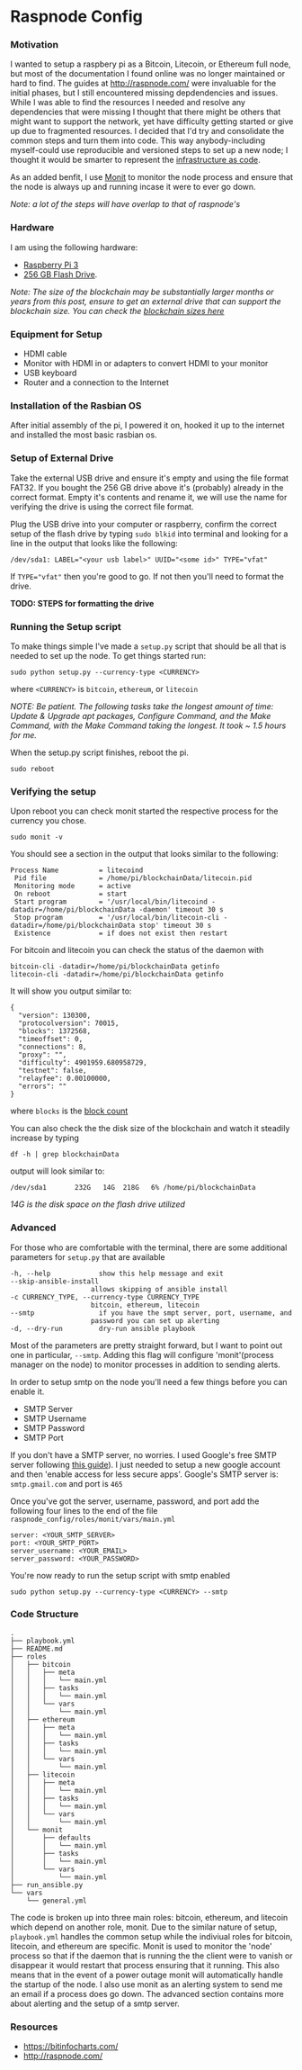 # Raspnode Config

### Motivation
I wanted to setup a raspbery pi as a Bitcoin, Litecoin, or Ethereum full node, but most of the documentation I found online was no longer maintained or hard to find. The guides at http://raspnode.com/ were invaluable for the initial phases, but I still encountered missing depdendencies and issues. While I was able to find the resources I needed and resolve any dependencies that were missing I thought that there might be others that might want to support the network, yet have difficulty getting started or give up due to fragmented resources. I decided that I'd try and consolidate the common steps and turn them into code. This way anybody-including myself-could use reproducible and versioned steps to set up a new node; I thought it would be smarter to represent the [infrastructure as code](https://en.wikipedia.org/wiki/Infrastructure_as_Code). 

As an added benfit, I use [Monit](https://mmonit.com/monit/) to monitor the node process and ensure that the node is always up and running incase it were to ever go down.

_Note: a lot of the steps will have overlap to that of raspnode's_

### Hardware
I am using the following hardware:

- [Raspberry Pi 3](https://www.amazon.com/CanaKit-Raspberry-Complete-Starter-Kit/dp/B01C6Q2GSY/ref=sr_1_2?ie=UTF8&qid=1518376095&sr=8-2&keywords=canakit)
- [256 GB Flash Drive](https://www.amazon.com/SanDisk-Cruzer-Glide-3-0-256GB/dp/B01JHLJBO8/ref=sr_1_3?s=electronics&ie=UTF8&qid=1518376171&sr=1-3&keywords=256+flash+drive). 

_Note: The size of the blockchain may be substantially larger months or years from this post, ensure to get an external drive that can support the blockchain size. You can check the [blockchain sizes here](https://bitinfocharts.com/)_

### Equipment for Setup
- HDMI cable
- Monitor with HDMI in or adapters to convert HDMI to your monitor
- USB keyboard
- Router and a connection to the Internet

### Installation of the Rasbian OS
After initial assembly of the pi, I powered it on, hooked it up to the internet and installed the most basic rasbian os.

### Setup of External Drive
Take the external USB drive and ensure it's empty and using the file format FAT32. If you bought the 256 GB drive above it's (probably) already in the correct format. Empty it's contents and rename it, we will use the name for verifying the drive is using the correct file format.

Plug the USB  drive into your computer or raspberry, confirm the correct setup of the flash drive by typing `sudo blkid` into terminal and looking for a line in the output that looks like the following:

`/dev/sda1: LABEL="<your usb label>" UUID="<some id>" TYPE="vfat"`

If `TYPE="vfat"` then you're good to go. If not then you'll need to format the drive. 

__TODO: STEPS for formatting the drive__

### Running the Setup script
To make things simple I've made a `setup.py` script that should be all that is needed to set up the node.
To get things started run:

`sudo python setup.py --currency-type <CURRENCY>`

where `<CURRENCY>` is `bitcoin`, `ethereum`, or `litecoin`
    
_NOTE: Be patient. The following tasks take the longest amount of time: Update & Upgrade apt packages, Configure Command, and the Make Command, with the Make Command taking the longest. It took ~ 1.5 hours for me._   

When the setup.py script finishes, reboot the pi.

`sudo reboot`

### Verifying the setup

Upon reboot you can check monit started the respective process for the currency you chose.

`sudo monit -v`

You should see a section in the output that looks similar to the following:
```
Process Name          = litecoind
 Pid file             = /home/pi/blockchainData/litecoin.pid
 Monitoring mode      = active
 On reboot            = start
 Start program        = '/usr/local/bin/litecoind -datadir=/home/pi/blockchainData -daemon' timeout 30 s
 Stop program         = '/usr/local/bin/litecoin-cli -datadir=/home/pi/blockchainData stop' timeout 30 s
 Existence            = if does not exist then restart
```

For bitcoin and litecoin you can check the status of the daemon with

```
bitcoin-cli -datadir=/home/pi/blockchainData getinfo
litecoin-cli -datadir=/home/pi/blockchainData getinfo
```
It will show you output similar to:
```
{
  "version": 130300,
  "protocolversion": 70015,
  "blocks": 1372568,
  "timeoffset": 0,
  "connections": 8,
  "proxy": "",
  "difficulty": 4901959.680958729,
  "testnet": false,
  "relayfee": 0.00100000,
  "errors": ""
}
```
where `blocks` is the [block count](https://bitinfocharts.com/)

You can also check the the disk size of the blockchain and watch it steadily increase by typing
```
df -h | grep blockchainData
```
output will look similar to:
```
/dev/sda1       232G   14G  218G   6% /home/pi/blockchainData
```
_14G is the disk space on the flash drive utilized_

### Advanced
For those who are comfortable with the terminal, there are some additional parameters for `setup.py` that are available
```
-h, --help            show this help message and exit
--skip-ansible-install
                    allows skipping of ansible install
-c CURRENCY_TYPE, --currency-type CURRENCY_TYPE
                    bitcoin, ethereum, litecoin
--smtp                if you have the smpt server, port, username, and
                    password you can set up alerting
-d, --dry-run         dry-run ansible playbook
```

Most of the parameters are pretty straight forward, but I want to point out one in particular, `--smtp`. Adding this flag will configure 'monit'(process manager on the node) to monitor processes in addition to sending alerts.

In order to setup smtp on the node you'll need a few things before you can enable it.
- SMTP Server
- SMTP Username
- SMTP Password
- SMTP Port

If you don't have a SMTP server, no worries. I used Google's free SMTP server following [this guide](https://www.hostinger.com/tutorials/how-to-use-free-google-smtp-server)). I just needed to setup a new google account and then 'enable access for less secure apps'. Google's SMTP server is: `smtp.gmail.com` and port is `465`

Once you've got the server, username, password, and port add the following four lines to the end of the file `raspnode_config/roles/monit/vars/main.yml` 
```
server: <YOUR_SMTP_SERVER>
port: <YOUR_SMTP_PORT>
server_username: <YOUR_EMAIL>
server_password: <YOUR_PASSWORD>
```

You're now ready to run the setup script with smtp enabled

`sudo python setup.py --currency-type <CURRENCY> --smtp`

### Code Structure
```
.
├── playbook.yml
├── README.md
├── roles
│   ├── bitcoin
│   │   ├── meta
│   │   │   └── main.yml
│   │   ├── tasks
│   │   │   └── main.yml
│   │   └── vars
│   │       └── main.yml
│   ├── ethereum
│   │   ├── meta
│   │   │   └── main.yml
│   │   ├── tasks
│   │   │   └── main.yml
│   │   └── vars
│   │       └── main.yml
│   ├── litecoin
│   │   ├── meta
│   │   │   └── main.yml
│   │   ├── tasks
│   │   │   └── main.yml
│   │   └── vars
│   │       └── main.yml
│   └── monit
│       ├── defaults
│       │   └── main.yml
│       ├── tasks
│       │   └── main.yml
│       └── vars
│           └── main.yml
├── run_ansible.py
└── vars
    └── general.yml
```

The code is broken up into three main roles: bitcoin, ethereum, and litecoin which depend on another role, monit.
Due to the similar nature of setup, `playbook.yml` handles the common setup while the indiviual roles for bitcoin, litecoin, and ethereum are specific. Monit is used to monitor the 'node' process so that if the daemon that is running the the client were to vanish or disappear it would restart that process ensuring that it running. This also means that in the event of a power outage monit will automatically handle the startup of the node. I also use monit as an alerting system to send me an email if a process does go down. The advanced section contains more about alerting and the setup of a smtp server.

### Resources
- https://bitinfocharts.com/
- http://raspnode.com/
